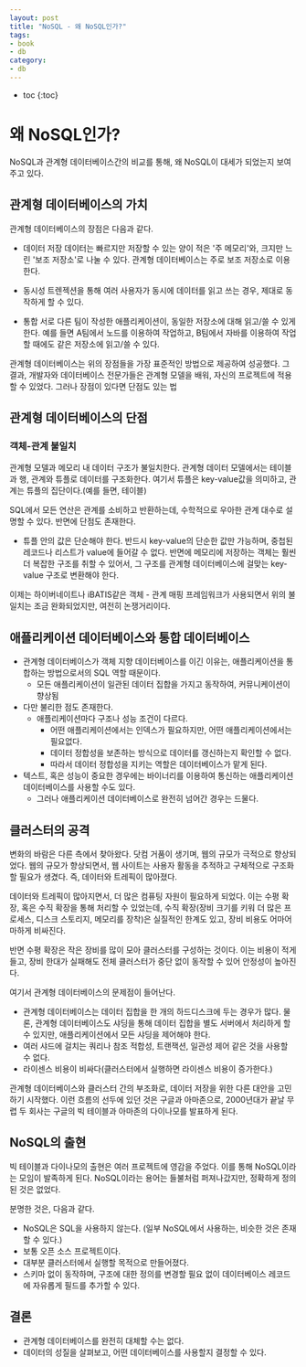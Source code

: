 ```yaml
---
layout: post
title: "NoSQL - 왜 NoSQL인가?"
tags:
- book
- db
category:
- db
---
```


* toc
{:toc}

# 왜 NoSQL인가?
NoSQL과 관계형 데이터베이스간의 비교를 통해, 왜 NoSQL이 대세가 되었는지 보여주고 있다.

## 관계형 데이터베이스의 가치
관계형 데이터베이스의 장점은 다음과 같다.

- 데이터 저장
데이터는 빠르지만 저장할 수 있는 양이 적은 '주 메모리'와, 크지만 느린 '보조 저장소'로 나눌 수 있다.
관계형 데이터베이스는 주로 보조 저장소로 이용한다.

- 동시성
트렌젝션을 통해 여러 사용자가 동시에 데이터를 읽고 쓰는 경우, 제대로 동작하게 할 수 있다.

- 통합
서로 다른 팀이 작성한 애플리케이션이, 동일한 저장소에 대해 읽고/쓸 수 있게 한다.
예를 들면 A팀에서 노드를 이용하여 작업하고, B팀에서 자바를 이용하여 작업할 때에도 같은 저장소에 읽고/쓸 수 있다.

관계형 데이터베이스는 위의 장점들을 가장 표준적인 방법으로 제공하여 성공했다. 그 결과, 개발자와 데이터베이스 전문가들은 관계형 모델을 배워,
자신의 프로젝트에 적용할 수 있었다. 그러나 장점이 있다면 단점도 있는 법

## 관계형 데이터베이스의 단점

### 객체-관계 불일치
관계형 모델과 메모리 내 데이터 구조가 불일치한다. 관계형 데이터 모델에서는 테이블과 행, 관계와 튜플로 데이터를 구조화한다.
여기서 튜플은 key-value값을 의미하고, 관계는 튜플의 집단이다.(예를 들면, 테이블)

SQL에서 모든 연산은 관계를 소비하고 반환하는데, 수학적으로 우아한 관계 대수로 설명할 수 있다.
반면에 단점도 존재한다.

- 튜플 안의 값은 단순해야 한다.
반드시 key-value의 단순한 값만 가능하며, 중첩된 레코드나 리스트가 value에 들어갈 수 없다. 반면에 메모리에 저장하는 객체는 
훨씬 더 복잡한 구조를 취할 수 있어서, 그 구조를 관계형 데이터베이스에 걸맞는 key-value 구조로 변환해야 한다.

이제는 하이버네이트나 iBATIS같은 객체 - 관계 매핑 프레임워크가 사용되면서 위의 불일치는 조금 완화되었지만, 여전히 논쟁거리이다.

## 애플리케이션 데이터베이스와 통합 데이터베이스

- 관계형 데이터베이스가 객체 지향 데이터베이스를 이긴 이유는, 애플리케이션을 통합하는 방법으로서의 SQL 역할 때문이다.
    - 모든 애플리케이션이 일관된 데이터 집합을 가지고 동작하여, 커뮤니케이션이 향상됨
- 다만 불리한 점도 존재한다.
    - 애플리케이션마다 구조나 성능 조건이 다르다.
        - 어떤 애플리케이션에서는 인덱스가 필요하지만, 어떤 애플리케이션에서는 필요없다.
        - 데이터 정합성을 보존하는 방식으로 데이터를 갱신하는지 확인할 수 없다.
        - 따라서 데이터 정합성을 지키는 역할은 데이터베이스가 맡게 된다.
- 텍스트, 혹은 성능이 중요한 경우에는 바이너리를 이용하여 통신하는 애플리케이션 데이터베이스를 사용할 수도 있다.
    - 그러나 애플리케이션 데이터베이스로 완전히 넘어간 경우는 드물다.

## 클러스터의 공격
변화의 바람은 다른 측에서 찾아왔다. 닷컴 거품이 생기며, 웹의 규모가 극적으로 향상되었다. 웹의 규모가 향상되면서,
웹 사이트는 사용자 활동을 추적하고 구체적으로 구조화 할 필요가 생겼다. 즉, 데이터와 트레픽이 많아졌다.

데이터와 트레픽이 많아지면서, 더 많은 컴퓨팅 자원이 필요하게 되었다. 이는 수평 확장, 혹은 수직 확장을 통해 처리할 수 있었는데, 수직 확장(장비 크기를 키워 더 많은 프로세스, 디스크 스토리지, 메모리를 장착)은 실질적인 한계도 있고, 장비 비용도 어마어마하게 비싸진다.

반면 수평 확장은 작은 장비를 많이 모아 클러스터를 구성하는 것이다. 이는 비용이 적게 들고, 장비 한대가 실패해도 전체 클러스터가 중단 없이 동작할 수 있어 안정성이 높아진다.

여기서 관계형 데이터베이스의 문제점이 들어난다. 

- 관계형 데이터베이스는 데이터 집합을 한 개의 하드디스크에 두는 경우가 많다. 물론, 관계형 데이터베이스도 샤딩을 통해 데이터 집합을 별도 서버에서 처리하게 할 수 있지만, 애플리케이션에서 모든 샤딩을 제어해야 한다.
- 여러 샤드에 걸치는 쿼리나 참조 적합성, 트랜잭션, 일관성 제어 같은 것을 사용할 수 없다.
- 라이센스 비용이 비싸다(클러스터에서 실행하면 라이센스 비용이 증가한다.)

관계형 데이터베이스와 클러스터 간의 부조화로, 데이터 저장을 위한 다른 대안을 고민하기 시작했다. 이런 흐름의 선두에 있던 것은 구글과 아마존으로, 2000년대가 끝날 무렵 두 회사는 구글의 빅 테이블과 아마존의 다이나모를 발표하게 된다.

## NoSQL의 출현
빅 테이블과 다이나모의 출현은 여러 프로젝트에 영감을 주었다. 이를 통해 NoSQL이라는 모임이 발족하게 된다. NoSQL이라는 용어는 들불처럼 퍼져나갔지만, 정확하게 정의된 것은 없었다.

분명한 것은, 다음과 같다.

- NoSQL은 SQL을 사용하지 않는다. (일부 NoSQL에서 사용하는, 비슷한 것은 존재할 수 있다.)
- 보통 오픈 소스 프로젝트이다.
- 대부분 클러스터에서 실행할 목적으로 만들어졌다.
- 스키마 없이 동작하며, 구조에 대한 정의를 변경할 필요 없이 데이터베이스 레코드에 자유롭게 필드를 추가할 수 있다.

## 결론
- 관계형 데이터베이스를 완전히 대체할 수는 없다.
- 데이터의 성질을 살펴보고, 어떤 데이터베이스를 사용할지 결정할 수 있다.



